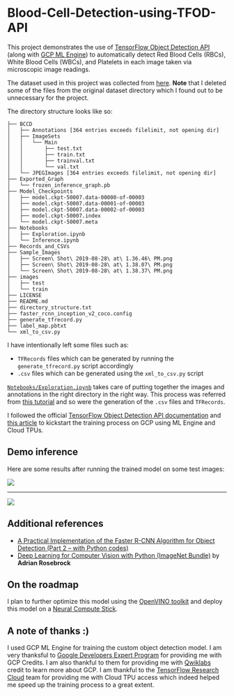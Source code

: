 
# Blood-Cell-Detection-using-TFOD-API
This project demonstrates the use of [TensorFlow Object Detection API](https://github.com/tensorflow/models/tree/master/research/object_detection) (along with [GCP ML Engine](https://cloud.google.com/ml-engine/)) to automatically detect Red Blood Cells (RBCs), White Blood Cells (WBCs), and Platelets in each image taken via microscopic image readings. 

The dataset used in this project was collected from [here](https://github.com/Shenggan/BCCD_Dataset).  **Note** that I deleted some of the files from the original dataset directory which I found out to be unnecessary for the project. 

The directory structure looks like so:
```
├── BCCD
│   ├── Annotations [364 entries exceeds filelimit, not opening dir]
│   ├── ImageSets
│   │   └── Main
│   │       ├── test.txt
│   │       ├── train.txt
│   │       ├── trainval.txt
│   │       └── val.txt
│   └── JPEGImages [364 entries exceeds filelimit, not opening dir]
├── Exported_Graph
│   └── frozen_inference_graph.pb
├── Model_Checkpoints
│   ├── model.ckpt-50007.data-00000-of-00003
│   ├── model.ckpt-50007.data-00001-of-00003
│   ├── model.ckpt-50007.data-00002-of-00003
│   ├── model.ckpt-50007.index
│   └── model.ckpt-50007.meta
├── Notebooks
│   ├── Exploration.ipynb
│   └── Inference.ipynb
├── Records_and_CSVs
├── Sample_Images
│   ├── Screen\ Shot\ 2019-08-28\ at\ 1.36.46\ PM.png
│   ├── Screen\ Shot\ 2019-08-28\ at\ 1.38.07\ PM.png
│   └── Screen\ Shot\ 2019-08-28\ at\ 1.38.37\ PM.png
├── images
│   ├── test
│   └── train
├── LICENSE
├── README.md
├── directory_structure.txt
├── faster_rcnn_inception_v2_coco.config
├── generate_tfrecord.py
├── label_map.pbtxt
└── xml_to_csv.py
```

I have intentionally left some files such as:
-   `TFRecords` files which can be generated by running the `generate_tfrecord.py` script accordingly
- `.csv` files which can be generated using the `xml_to_csv.py` script

[`Notebooks/Exploration.ipynb`](https://github.com/sayakpaul/Blood-Cell-Detection-using-TFOD-API/blob/master/Notebooks/Exploration.ipynb) takes care of putting together the images and annotations in the right directory in the right way. This process was referred from [this tutorial](https://blog.floydhub.com/localize-and-detect-corrosion-with-tensorflow-object-detection-api/) and so were the generation of the `.csv` files and `TFRecords`. 

I followed the official [TensorFlow Object Detection API documentation](https://github.com/tensorflow/models/tree/master/research/object_detection) and [this article](https://medium.com/tensorflow/training-and-serving-a-realtime-mobile-object-detector-in-30-minutes-with-cloud-tpus-b78971cf1193) to kickstart the training process on GCP using ML Engine and Cloud TPUs. 

## Demo inference

Here are some results after running the trained model on some test images:

![](https://github.com/sayakpaul/Blood-Cell-Detection-using-TFOD-API/blob/master/Sample_Images/Screen%20Shot%202019-08-28%20at%201.38.07%20PM.png?raw=true)

---

![](https://github.com/sayakpaul/Blood-Cell-Detection-using-TFOD-API/blob/master/Sample_Images/Screen%20Shot%202019-08-28%20at%201.38.37%20PM.png?raw=true)

## Additional references

- [A Practical Implementation of the Faster R-CNN Algorithm for Object Detection (Part 2 – with Python codes)](https://www.analyticsvidhya.com/blog/2018/11/implementation-faster-r-cnn-python-object-detection/)
- [Deep Learning for Computer Vision with Python (ImageNet Bundle)](https://www.pyimagesearch.com/deep-learning-computer-vision-python-book/) by **Adrian Rosebrock**

## On the roadmap

I plan to further optimize this model using the [OpenVINO toolkit](https://software.intel.com/en-us/openvino-toolkit) and deploy this model on a [Neural Compute Stick](https://software.intel.com/en-us/movidius-ncs). 

## A note of thanks :)

I used GCP ML Engine for training the custom object detection model. I am very thanksful to [Google Developers Expert Program](https://developers.google.com/programs/experts) for providing me with GCP Credits. I am also thankful to them for providing me with [Qwiklabs](https://www.qwiklabs.com/) credit to learn more about GCP. I am thankful to the [TensorFlow Research Cloud](https://www.tensorflow.org/tfrc) team for providing me with Cloud TPU access which indeed helped me speed up the training process to a great extent. 
